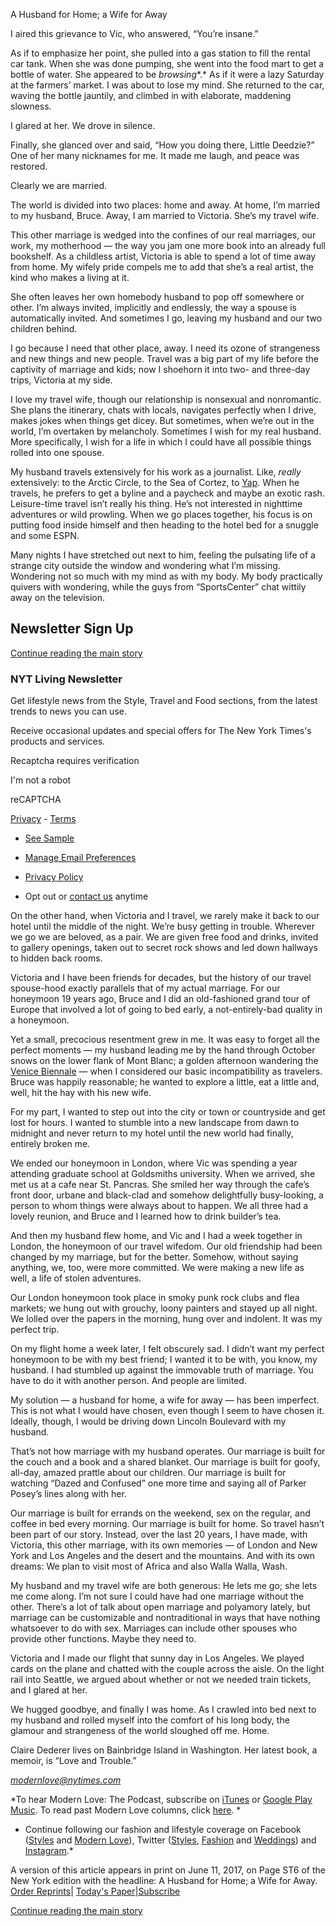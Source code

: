 A Husband for Home; a Wife for Away

I aired this grievance to Vic, who answered, “You’re insane.”

As if to emphasize her point, she pulled into a gas station to fill the rental car tank. When she was done pumping, she went into the food mart to get a bottle of water. She appeared to be *browsing**.* As if it were a lazy Saturday at the farmers’ market. I was about to lose my mind. She returned to the car, waving the bottle jauntily, and climbed in with elaborate, maddening slowness.

I glared at her. We drove in silence.

Finally, she glanced over and said, “How you doing there, Little Deedzie?” One of her many nicknames for me. It made me laugh, and peace was restored.

Clearly we are married.

The world is divided into two places: home and away. At home, I’m married to my husband, Bruce. Away, I am married to Victoria. She’s my travel wife.

This other marriage is wedged into the confines of our real marriages, our work, my motherhood — the way you jam one more book into an already full bookshelf. As a childless artist, Victoria is able to spend a lot of time away from home. My wifely pride compels me to add that she’s a real artist, the kind who makes a living at it.

She often leaves her own homebody husband to pop off somewhere or other. I’m always invited, implicitly and endlessly, the way a spouse is automatically invited. And sometimes I go, leaving my husband and our two children behind.

I go because I need that other place, away. I need its ozone of strangeness and new things and new people. Travel was a big part of my life before the captivity of marriage and kids; now I shoehorn it into two- and three-day trips, Victoria at my side.

I love my travel wife, though our relationship is nonsexual and nonromantic. She plans the itinerary, chats with locals, navigates perfectly when I drive, makes jokes when things get dicey. But sometimes, when we’re out in the world, I’m overtaken by melancholy. Sometimes I wish for my real husband. More specifically, I wish for a life in which I could have all possible things rolled into one spouse.

My husband travels extensively for his work as a journalist. Like, *really* extensively: to the Arctic Circle, to the Sea of Cortez, to [Yap](http://www.visityap.com/getting-here/). When he travels, he prefers to get a byline and a paycheck and maybe an exotic rash. Leisure-time travel isn’t really his thing. He’s not interested in nighttime adventures or wild prowling. When we go places together, his focus is on putting food inside himself and then heading to the hotel bed for a snuggle and some ESPN.

Many nights I have stretched out next to him, feeling the pulsating life of a strange city outside the window and wondering what I’m missing. Wondering not so much with my mind as with my body. My body practically quivers with wondering, while the guys from “SportsCenter” chat wittily away on the television.

## Newsletter Sign Up

 [Continue reading the main story](https://www.nytimes.com/2017/06/09/style/modern-love-a-husband-for-home-a-wife-for-away.html?smid=tw-nytimes&smtyp=cur#continues-post-newsletter)

### NYT Living Newsletter

Get lifestyle news from the Style, Travel and Food sections, from the latest trends to news you can use.

 Receive occasional updates and special offers for The New York Times's products and services.

Recaptcha requires verification

I'm not a robot

reCAPTCHA

[Privacy](https://www.google.com/intl/en/policies/privacy/) - [Terms](https://www.google.com/intl/en/policies/terms/)

- [See Sample](http://www.nytimes.com/pages/nytliving/nytliving-email/index.html?pgtype=subscriptionspage&version=new&contentId=LI&eventName=sample&module=newsletter-sign-up)

- [Manage Email Preferences](https://www.nytimes.com/mem/email.html)

- [Privacy Policy](https://www.nytimes.com/privacy)

- Opt out or [contact us](https://www.nytimes.com/help/index.html) anytime

On the other hand, when Victoria and I travel, we rarely make it back to our hotel until the middle of the night. We’re busy getting in trouble. Wherever we go we are beloved, as a pair. We are given free food and drinks, invited to gallery openings, taken out to secret rock shows and led down hallways to hidden back rooms.

Victoria and I have been friends for decades, but the history of our travel spouse-hood exactly parallels that of my actual marriage. For our honeymoon 19 years ago, Bruce and I did an old-fashioned grand tour of Europe that involved a lot of going to bed early, a not-entirely-bad quality in a honeymoon.

Yet a small, precocious resentment grew in me. It was easy to forget all the perfect moments — my husband leading me by the hand through October snows on the lower flank of Mont Blanc; a golden afternoon wandering the [Venice Biennale](http://topics.nytimes.com/top/reference/timestopics/subjects/v/venice_biennale/index.html?inline=nyt-classifier) — when I considered our basic incompatibility as travelers. Bruce was happily reasonable; he wanted to explore a little, eat a little and, well, hit the hay with his new wife.

For my part, I wanted to step out into the city or town or countryside and get lost for hours. I wanted to stumble into a new landscape from dawn to midnight and never return to my hotel until the new world had finally, entirely broken me.

We ended our honeymoon in London, where Vic was spending a year attending graduate school at Goldsmiths university. When we arrived, she met us at a cafe near St. Pancras. She smiled her way through the cafe’s front door, urbane and black-clad and somehow delightfully busy-looking, a person to whom things were always about to happen. We all three had a lovely reunion, and Bruce and I learned how to drink builder’s tea.

And then my husband flew home, and Vic and I had a week together in London, the honeymoon of our travel wifedom. Our old friendship had been changed by my marriage, but for the better. Somehow, without saying anything, we, too, were more committed. We were making a new life as well, a life of stolen adventures.

Our London honeymoon took place in smoky punk rock clubs and flea markets; we hung out with grouchy, loony painters and stayed up all night. We lolled over the papers in the morning, hung over and indolent. It was my perfect trip.

On my flight home a week later, I felt obscurely sad. I didn’t want my perfect honeymoon to be with my best friend; I wanted it to be with, you know, my husband. I had stumbled up against the immovable truth of marriage. You have to do it with another person. And people are limited.

My solution — a husband for home, a wife for away — has been imperfect. This is not what I would have chosen, even though I seem to have chosen it. Ideally, though, I would be driving down Lincoln Boulevard with my husband.

That’s not how marriage with my husband operates. Our marriage is built for the couch and a book and a shared blanket. Our marriage is built for goofy, all-day, amazed prattle about our children. Our marriage is built for watching “Dazed and Confused” one more time and saying all of Parker Posey’s lines along with her.

Our marriage is built for errands on the weekend, sex on the regular, and coffee in bed every morning. Our marriage is built for home. So travel hasn’t been part of our story. Instead, over the last 20 years, I have made, with Victoria, this other marriage, with its own memories — of London and New York and Los Angeles and the desert and the mountains. And with its own dreams: We plan to visit most of Africa and also Walla Walla, Wash.

My husband and my travel wife are both generous: He lets me go; she lets me come along. I’m not sure I could have had one marriage without the other. There’s a lot of talk about open marriage and polyamory lately, but marriage can be customizable and nontraditional in ways that have nothing whatsoever to do with sex. Marriages can include other spouses who provide other functions. Maybe they need to.

Victoria and I made our flight that sunny day in Los Angeles. We played cards on the plane and chatted with the couple across the aisle. On the light rail into Seattle, we argued about whether or not we needed train tickets, and I glared at her.

We hugged goodbye, and finally I was home. As I crawled into bed next to my husband and rolled myself into the comfort of his long body, the glamour and strangeness of the world sloughed off me. Home.

Claire Dederer lives on Bainbridge Island in Washington. Her latest book, a memoir, is “Love and Trouble.”

*modernlove@nytimes.com*

*To hear Modern Love: The Podcast, subscribe on [iTunes](https://itunes.apple.com/us/podcast/modern-love/id1065559535?mt=2&version=meter+at+0&module=meter-Links&pgtype=article&contentId=&mediaId=&referrer=&priority=true&action=click&contentCollection=meter-links-click) or [Google Play Music](https://play.google.com/music/listen?u=0#/ps/Iktqjbkz7bychbnofblw32dik64). To read past Modern Love columns, click [here](http://www.nytimes.com/column/modern-love). *

* Continue following our fashion and lifestyle coverage on Facebook ([Styles](https://www.facebook.com/nytimesstyles) and [Modern Love](https://www.facebook.com/modernlove)), Twitter ([Styles](https://twitter.com/nytstyles), [Fashion](https://twitter.com/nytfashion) and [Weddings](https://twitter.com/nytimesvows)) and [Instagram](https://instagram.com/nytimesfashion).*

A version of this article appears in print on June 11, 2017, on Page ST6 of the New York edition with the headline: A Husband for Home; a Wife for Away.   [Order Reprints](http://www.nytreprints.com/)|  [Today's Paper](http://www.nytimes.com/pages/todayspaper/index.html)|[Subscribe](http://www.nytimes.com/subscriptions/Multiproduct/lp839RF.html?campaignId=48JQY)

 [Continue reading the main story](https://www.nytimes.com/2017/06/09/style/modern-love-a-husband-for-home-a-wife-for-away.html?smid=tw-nytimes&smtyp=cur#whats-next)
